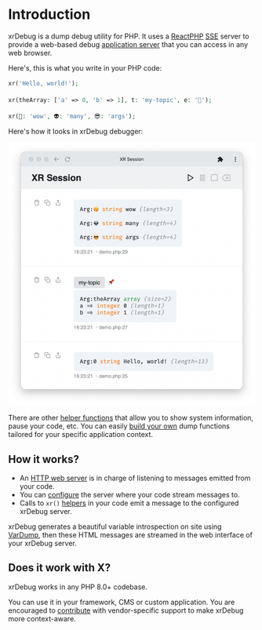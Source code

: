 # Introduction

xrDebug is a dump debug utility for PHP. It uses a [ReactPHP](https://reactphp.org/) [SSE](https://developer.mozilla.org/en-US/docs/Web/API/Server-sent_events/Using_server-sent_events) server to provide a web-based debug [application server](../server/README.md) that you can access in any web browser.

Here's, this is what you write in your PHP code:

```php
xr('Hello, world!');

xr(theArray: ['a' => 0, 'b' => 1], t: 'my-topic', e: '📌');

xr(🤭: 'wow', 👽: 'many', 😎: 'args');
```

Here's how it looks in xrDebug debugger:

![intro](../src/app/intro.png)

There are other [helper functions](../helpers/README.md) that allow you to show system information, pause your code, etc. You can easily [build your own](../developer/custom-inspectors.md) dump functions tailored for your specific application context.

## How it works?

* An [HTTP web server](../server/README.md) is in charge of listening to messages emitted from your code.
* You can [configure](../configuration/README.md) the server where your code stream messages to.
* Calls to `xr()` [helpers](../helpers/README.md) in your code emit a message to the configured xrDebug server.

xrDebug generates a beautiful variable introspection on site using [VarDump](https://chevere.org/packages/var-dump.html), then these HTML messages are streamed in the web interface of your xrDebug server.

## Does it work with X?

xrDebug works in any PHP 8.0+ codebase.

You can use it in your framework, CMS or custom application. You are encouraged to [contribute](contributing.md) with vendor-specific support to make xrDebug more context-aware.
